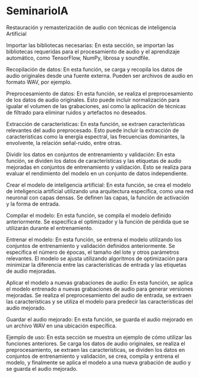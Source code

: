 # SeminarioIA
Restauración y remasterización de audio con técnicas de inteligencia Artificial

Importar las bibliotecas necesarias: En esta sección, se importan las bibliotecas requeridas para el procesamiento de audio y el aprendizaje automático, como TensorFlow, NumPy, librosa y soundfile.

Recopilación de datos: En esta función, se carga y recopila los datos de audio originales desde una fuente externa. Pueden ser archivos de audio en formato WAV, por ejemplo.

Preprocesamiento de datos: En esta función, se realiza el preprocesamiento de los datos de audio originales. Esto puede incluir normalización para igualar el volumen de las grabaciones, así como la aplicación de técnicas de filtrado para eliminar ruidos y artefactos no deseados.

Extracción de características: En esta función, se extraen características relevantes del audio preprocesado. Esto puede incluir la extracción de características como la energía espectral, las frecuencias dominantes, la envolvente, la relación señal-ruido, entre otras.

Dividir los datos en conjuntos de entrenamiento y validación: En esta función, se dividen los datos de características y las etiquetas de audio mejoradas en conjuntos de entrenamiento y validación. Esto se realiza para evaluar el rendimiento del modelo en un conjunto de datos independiente.

Crear el modelo de inteligencia artificial: En esta función, se crea el modelo de inteligencia artificial utilizando una arquitectura específica, como una red neuronal con capas densas. Se definen las capas, la función de activación y la forma de entrada.

Compilar el modelo: En esta función, se compila el modelo definido anteriormente. Se especifica el optimizador y la función de pérdida que se utilizarán durante el entrenamiento.

Entrenar el modelo: En esta función, se entrena el modelo utilizando los conjuntos de entrenamiento y validación definidos anteriormente. Se especifica el número de épocas, el tamaño del lote y otros parámetros relevantes. El modelo se ajusta utilizando algoritmos de optimización para minimizar la diferencia entre las características de entrada y las etiquetas de audio mejoradas.

Aplicar el modelo a nuevas grabaciones de audio: En esta función, se aplica el modelo entrenado a nuevas grabaciones de audio para generar versiones mejoradas. Se realiza el preprocesamiento del audio de entrada, se extraen las características y se utiliza el modelo para predecir las características del audio mejorado.

Guardar el audio mejorado: En esta función, se guarda el audio mejorado en un archivo WAV en una ubicación específica.

Ejemplo de uso: En esta sección se muestra un ejemplo de cómo utilizar las funciones anteriores. Se carga los datos de audio originales, se realiza el preprocesamiento, se extraen las características, se dividen los datos en conjuntos de entrenamiento y validación, se crea, compila y entrena el modelo, y finalmente se aplica el modelo a una nueva grabación de audio y se guarda el audio mejorado.
